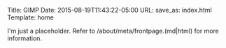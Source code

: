 Title: GIMP
Date: 2015-08-19T11:43:22-05:00
URL:
save_as: index.html
Template: home

I'm just a placeholder.  Refer to /about/meta/frontpage.(md|html) for more information.
